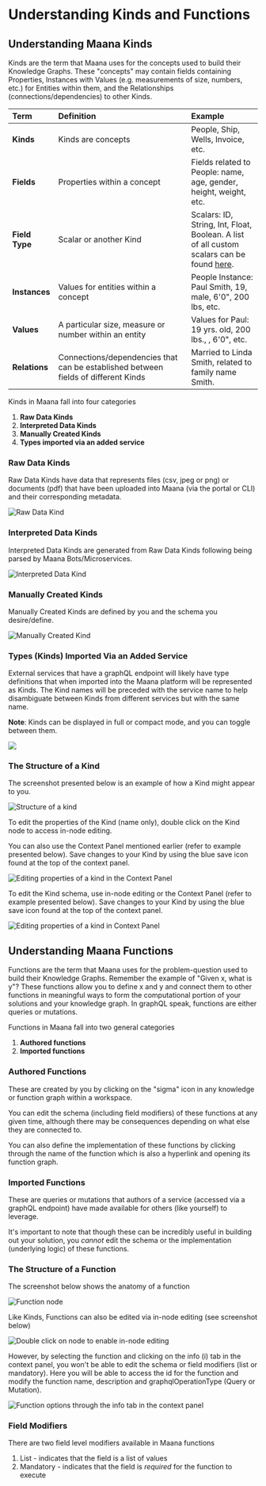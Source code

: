 # Understanding Kinds and Functions

## Understanding Maana Kinds <a id="understanding-maana-kinds"></a>

Kinds are the term that Maana uses for the concepts used to build their Knowledge Graphs. These "concepts" may contain fields containing Properties, Instances with Values \(e.g. measurements of size, numbers, etc.\) for Entities within them, and the Relationships \(connections/dependencies\) to other Kinds.

| **Term** | **Definition** | **Example** |
| :--- | :--- | :--- |
| **Kinds** | Kinds are concepts | People, Ship, Wells, Invoice, etc. |
| **Fields** | Properties within a concept | Fields related to People: name, age, gender, height, weight, etc. |
| **Field Type** | Scalar or another Kind | Scalars: ID, String, Int, Float, Boolean. A list of all custom scalars can be found [here](../../../reference-guide/technical-design-and-architecture/custom-scalars-supported-by-maana-q-platform.md). |
| **Instances** | Values for entities within a concept | People Instance: Paul Smith, 19, male, 6'0", 200 lbs, etc. |
| **Values** | A particular size, measure or number within an entity | Values for Paul: 19 yrs. old, 200 lbs., , 6'0", etc. |
| **Relations** | Connections/dependencies that can be established between fields of different Kinds | Married to Linda Smith, related to family name Smith. |

Kinds in Maana fall into four categories

1. **Raw Data Kinds**
2. **Interpreted Data Kinds**
3. **Manually Created Kinds**
4. **Types imported via an added service**

### Raw Data Kinds <a id="raw-data-kinds"></a>

Raw Data Kinds have data that represents files \(csv, jpeg or png\) or documents \(pdf\) that have been uploaded into Maana \(via the portal or CLI\) and their corresponding metadata.

![Raw Data Kind](https://maanaimages.blob.core.windows.net/maana-q-documentation/RAW%20DATA%20KINDS%20%281%29.png)

### Interpreted Data Kinds <a id="interpreted-data-kinds"></a>

Interpreted Data Kinds are generated from Raw Data Kinds following being parsed by Maana Bots/Microservices.

![Interpreted Data Kind](https://maanaimages.blob.core.windows.net/maana-q-documentation/INTERPRETED%20DATA%20KINDS.png)

### Manually Created Kinds <a id="manually-created-kinds"></a>

Manually Created Kinds are defined by you and the schema you desire/define.

![Manually Created Kind](https://maanaimages.blob.core.windows.net/maana-q-documentation/MANUALLY%20CREATED%20KINDS.png)

### Types \(Kinds\) Imported Via an Added Service

External services that have a graphQL endpoint will likely have type definitions that when imported into the Maana platform will be represented as Kinds. The Kind names will be preceded with the service name to help disambiguate between Kinds from different services but with the same name.

**Note**: Kinds can be displayed in full or compact mode, and you can toggle between them.

![](https://maanaimages.blob.core.windows.net/maana-q-documentation/compact%20size%20KINDS.png)

### The Structure of a Kind <a id="the-structure-of-a-kind"></a>

The screenshot presented below is an example of how a Kind might appear to you.​

![Structure of a kind](https://maanaimages.blob.core.windows.net/maana-q-documentation/KIND%20STRUCTURES.png)

To edit the properties of the Kind \(name only\), double click on the Kind node to access in-node editing. 

You can also use the Context Panel mentioned earlier \(refer to example presented below\). Save changes to your Kind by using the blue save icon found at the top of the context panel.

![Editing properties of a kind in the Context Panel](https://maanaimages.blob.core.windows.net/maana-q-documentation/KIND%20EDIT.png)

To edit the Kind schema, use in-node editing or the Context Panel \(refer to example presented below\). Save changes to your Kind by using the blue save icon found at the top of the context panel.

![Editing properties of a kind in Context Panel](https://maanaimages.blob.core.windows.net/maana-q-documentation/KIND%20SCHEMA%20EDIT.png)

## Understanding Maana Functions

Functions are the term that Maana uses for the problem-question used to build their Knowledge Graphs. Remember the example of "Given x, what is y"? These functions allow you to define x and y and connect them to other functions in meaningful ways to form the computational portion of your solutions and your knowledge graph. In graphQL speak, functions are either queries or mutations.

Functions in Maana fall into two general categories

1. **Authored functions** 
2. **Imported functions**

### Authored Functions

These are created by you by clicking on the "sigma" icon in any knowledge or function graph within a workspace. 

You can edit the schema \(including field modifiers\) of these functions at any given time, although there may be consequences depending on what else they are connected to. 

You can also define the implementation of these functions by clicking through the name of the function which is also a hyperlink and opening its function graph.

### Imported Functions

These are queries or mutations that authors of a service \(accessed via a graphQL endpoint\) have made available for others \(like yourself\) to leverage. 

It's important to note that though these can be incredibly useful in building out your solution, you _cannot_ edit the schema or the implementation \(underlying logic\) of these functions.

### The Structure of a Function <a id="the-structure-of-a-kind"></a>

The screenshot below shows the anatomy of a function

![Function node](https://maanaimages.blob.core.windows.net/maana-q-documentation/n1.png)

Like Kinds, Functions can also be edited via in-node editing \(see screenshot below\)

![Double click on node to enable in-node editing](https://maanaimages.blob.core.windows.net/maana-q-documentation/n2.png)

However, by selecting the function and clicking on the info \(i\) tab in the context panel, you won't be able to edit the schema or field modifiers \(list or mandatory\). Here you will be able to access the id for the function and modify the function name, description and graphqlOperationType \(Query or Mutation\). 

![Function options through the info tab in the context panel](https://maanaimages.blob.core.windows.net/maana-q-documentation/n3.png)

### Field Modifiers

There are two field level modifiers available in Maana functions

1. List - indicates that the field is a list of values
2. Mandatory - indicates that the field is _required_ for the function to execute 

